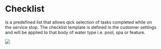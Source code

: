 # Checklist

Is a predefined list that allows qick selection of tasks completed while on the service stop. The checklist template is defined in the customer settings and will be applied to that body of water type i.e. pool, spa or feature.

![](https://wiselibrary.blob.core.windows.net/docs/Windows/SheetChecklist.png)
